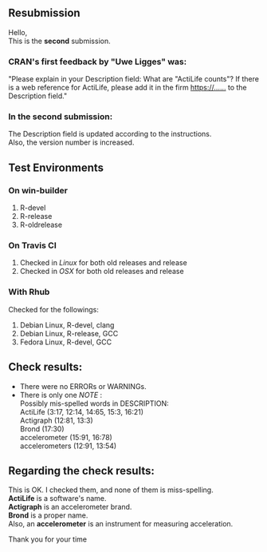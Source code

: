 ## Resubmission

Hello,  
This is the **second** submission.


### CRAN's first feedback by "Uwe Ligges" was:

"Please explain in your Description field:
What are "ActiLife counts"? If there is a web reference for ActiLife, 
please add it in the firm <https://......> to the Description field."

### In the second submission:
The Description field is updated according to the instructions.  
Also, the version number is increased.








## Test Environments

### On win-builder

1. R-devel
2. R-release
3. R-oldrelease



### On Travis CI

1. Checked in *Linux* for both old releases and release 
2. Checked in *OSX* for both old releases and release

### With Rhub
Checked for the followings:
  
1. Debian Linux, R-devel, clang
2. Debian Linux, R-release, GCC
3. Fedora Linux, R-devel, GCC



## Check results:
- There were no ERRORs or WARNINGs.   
- There is only one *NOTE* :  
Possibly mis-spelled words in DESCRIPTION:  
  ActiLife (3:17, 12:14, 14:65, 15:3, 16:21)  
  Actigraph (12:81, 13:3)  
  Brond (17:30)  
  accelerometer (15:91, 16:78)  
  accelerometers (12:91, 13:54)  
 

## Regarding the check results:
This is OK. I checked them, and none of them is miss-spelling.  
  **ActiLife** is a software's name.   
  **Actigraph** is an accelerometer brand.  
  **Brond** is a proper name.  
  Also, an **accelerometer** is an instrument for measuring acceleration.  
  
  
Thank you for your time
